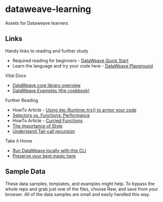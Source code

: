# dataweave-learning
Assets for Dataweave learners

## Links

Handy links to reading and further study

- Required reading for beginners - [DataWeave Quick Start](https://docs.mulesoft.com/mule-runtime/4.3/dataweave-quickstart)
- Learn the language and try your code here - [DataWeave Playground](https://dataweave.mulesoft.com/learn/)

Vital Docs

- [DataWeave core library overview](https://docs.mulesoft.com/dataweave/latest/dw-core)
- [DataWeave Examples (the cookbook)](https://docs.mulesoft.com/dataweave/2.4/dataweave-cookbook)

Further Reading

- HowTo Article - [Using dw::Runtime::try() to armor your code](https://blogs.mulesoft.com/dev-guides/how-to-tutorials/guarding-collections-dataweave-try-function-2/)
- [Selectors vs. Functions: Performance](https://www.prostdev.com/post/exposing-dataweave-map-filter-vs-reduce-which-is-faster#google_vignette)
- HowTo Article - [Curried Functions](https://blogs.mulesoft.com/dev-guides/how-to-tutorials/write-curried-functions-in-dataweave/)
- [The Importance of Style](https://techwhine.panreality.com/2024/08/15/reading-the-code/)
- [Understand Tail-call recursion](https://stackoverflow.com/questions/33923/what-is-tail-recursion)

Take it Home

- [Run DataWeave locally with this CLI](https://github.com/mulesoft-labs/data-weave-native)
- [Preserve your best magic here](https://github.com/mulesoft-labs/data-weave-grimoire)

## Sample Data

These data samples, templates, and examples might help.
To bypass the whole repo and grab just one of the files, choose Raw, and save from your browser. All of the data samples are small and easily handled this way.
